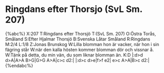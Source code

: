 # Ringdans efter Thorsjo (SvL Sm. 207)

{%abc%}
X:207
T:Ringdans efter Thorsjö
T:(SvL Sm. 207)
O:Östra Torås, Småland
S:Efter Hjalmar Thorsjö
B:Svenska Låtar Småland
R:Ringdans
M:2/4
L:1/8
Z:Jonas Brunskog
W:Lilla blomman hon är vacker, när hon i sin fägring står
W:när den kalla hösten kommer blomman dör och vissnar å.
W:Tänk på detta, du min vän, du som liknar blomman än.
K:D
|:d>d d>A|A>A B>G|G>G A>A|c>c d2:|
|:d>c d>e|f>f e2| e>c A>A|B>c d2:|
{%endabc%}


